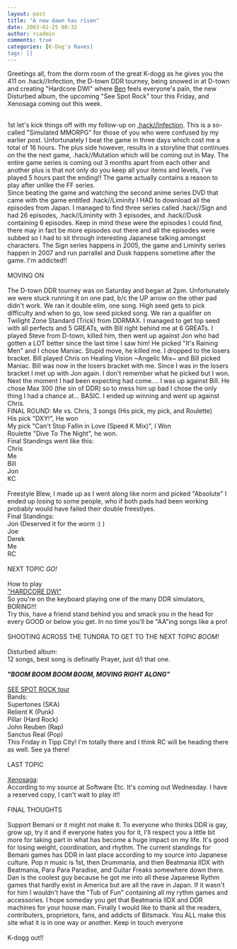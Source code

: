 ```yaml
---
layout: post
title: "A new dawn has risen"
date: 2003-02-25 08:32
author: rcadmin
comments: true
categories: [K-Dog's Raves]
tags: []
---
```

Greetings all, from the dorm room of the great K-dogg as he gives you the 411 on .hack//Infection, the D-town DDR tourney, being snowed in at D-town and creating "Hardcore DWI" where <A HREF="http://groovemaster.livejournal.com">Ben</a> feels everyone's pain, the new Disturbed album, the upcoming "See Spot Rock" tour this Friday, and Xenosaga coming out this week.
<br />

<br />
1st let's kick things off with my follow-up on <A HREF="http://www.dothack.com">.hack//Infection</a>. This is a so-called "Simulated MMORPG" for those of you who were confused by my earlier post. Unfortunately I beat the game in three days which cost me a total of 16 hours. The plus side however, results in a storyline that continues on the the next game, .hack//Mutation which will be coming out in May. The entire game series is coming out 3 months apart from each other and another plus is that not only do you keep all your items and levels, I've played 5 hours past the ending!! The game actually contains a reason to play after unlike the FF series. 
<br />
Since beating the game and watching the second anime series DVD that came with the game entitled .hack//Liminity I HAD to download all the episodes from Japan. I managed to find three series called .hack//Sign and had 26 episodes, .hack//Liminity with 3 episodes, and .hack//Dusk containing 6 episodes. Keep in mind these were the episodes I could find, there may in fact be more episodes out there and all the episodes were subbed so I had to sit through interesting Japanese talking amongst characters. The Sign series happens in 2005, the game and Liminity series happen in 2007 and run parrallel and Dusk happens sometime after the game. I'm addicted!!
<br />

<br />
MOVING ON
<br />

<br />
The D-town DDR tourney was on Saturday and began at 2pm. Unfortunately we were stuck running it on one pad, b/c the UP arrow on the other pad didn't work. We ran it double elim, one song. High seed gets to pick difficulty and when to go, low seed picked song. We ran a qualifier on Twilight Zone Standard (Trick) from DDRMAX. I managed to get top seed with all perfects and 5 GREATs, with Bill right behind me at 6 GREATs. I played Steve from D-town, killed him, then went up against Jon who had gotten a LOT better since the last time I saw him! He picked "It's Raining Men" and I chose Maniac. Stupid move, he killed me. I dropped to the losers bracket. Bill played Chris on Healing Vision ~Angelic Mix~ and Bill picked Maniac. Bill was now in the losers bracket with me. Since I was in the losers bracket I met up with Jon again. I don't remember what he picked but I won. Next the moment I had been expecting had come.... I was up against Bill. He chose Max 300 (the sin of DDR) so to mess him up bad I chose the only thing I had a chance at... BASIC. I ended up winning and went up against Chris. 
<br />
FINAL ROUND: Me vs. Chris, 3 songs (His pick, my pick, and Roulette)
<br />
His pick "DXY!", He won
<br />
My pick "Can't Stop Fallin in Love (Speed K Mix)", I Won
<br />
Roulette "Dive To The Night", he won.
<br />
Final Standings went like this:
<br />
Chris
<br />
Me
<br />
Bill
<br />
Jon
<br />
KC
<br />

<br />
Freestyle Blew, I made up as I went along like norm and picked "Absolute" I ended up losing to some people, who if both pads had been working probably would have failed their double freestlyes.
<br />
Final Standings:
<br />
Jon (Deserved it for the worm :) )
<br />
Joe
<br />
Derek
<br />
Me
<br />
RC
<br />

<br />
NEXT TOPIC <I>GO!</i>
<br />

<br />
How to play
<br />
<A HREF="http://dwi.ddrei.com/">"HARDCORE DWI"</a>
<br />
So you're on the keyboard playing one of the many DDR simulators, BORING!!!
<br />
Try this, have a friend stand behind you and smack you in the head for every GOOD or below you get. In no time you'll be "AA"ing songs like a pro!
<br />

<br />
SHOOTING ACROSS THE TUNDRA TO GET TO THE NEXT TOPIC <I>BOOM!</i>
<br />

<br />
Disturbed album:
<br />
12 songs, best song is definatly Prayer, just d/l that one.
<br />

<br />
<I><B>"BOOM BOOM BOOM BOOM, MOVING RIGHT ALONG"</i></b>
<br />

<br />
<A HREF="http://www.itickets.com">SEE SPOT ROCK tour</a>
<br />
Bands:
<br />
Supertones (SKA)
<br />
Relient K (Punk)
<br />
Pillar (Hard Rock)
<br />
John Reuben (Rap)
<br />
Sanctus Real (Pop)
<br />
This Friday in Tipp City! I'm totally there and I think RC will be heading there as well. See ya there!
<br />

<br />
LAST TOPIC
<br />

<br />
<A HREF="http://www.namco.com">Xenosaga</a>:
<br />
According to my source at Software Etc. It's coming out Wednesday. I have a reserved copy, I can't wait to play it!!
<br />

<br />
FINAL THOUGHTS
<br />

<br />
Support Bemani or it might not make it. To everyone who thinks DDR is gay, grow up, try it and if everyone hates you for it, I'll respect you a little bit more for taking part in what has become a huge impact on my life. It's good for losing weight, coordination, and rhythm. The current standings for Bemani games has DDR in last place according to my source into Japanese culture. Pop n music is 1st, then Drummania, and then Beatmania IIDX with Beatmania, Para Para Paradise, and Guitar Freaks somewhere down there.
<br />
Dan is the coolest guy because he got me into all these Japanese Rythm games that hardly exist in America but are all the rave in Japan. If it wasn't for him I wouldn't have the "Tub of Fun" containing all my rythm games and accessories. I hope someday you get that Beatmania IIDX and DDR machines for your house man. Finally I would like to thank all the readers, contributers, proprietors, fans, and addicts of Bitsmack. You ALL make this site what it is in one way or another. Keep in touch everyone
<br />

<br />
K-dogg out!!
